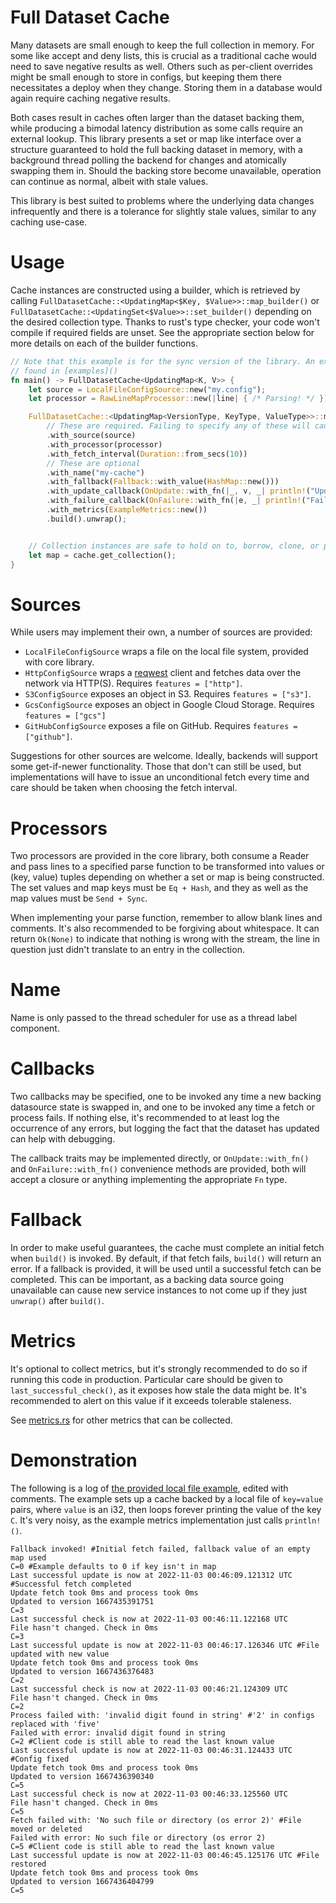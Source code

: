 Full Dataset Cache
==================

Many datasets are small enough to keep the full collection in memory. For some like accept and
deny lists, this is crucial as a traditional cache would need to save negative results as well.
Others such as per-client overrides might be small enough to store in configs, but keeping them
there necessitates a deploy when they change. Storing them in a database would again require
caching negative results.

Both cases result in caches often larger than the dataset backing them, while producing a
bimodal latency distribution as some calls require an external lookup. This library presents
a set or map like interface over a structure guaranteed to hold the full backing dataset in
memory, with a background thread polling the backend for changes and atomically swapping them
in. Should the backing store become unavailable, operation can continue as normal, albeit with
stale values.

This library is best suited to problems where the underlying data changes infrequently and
there is a tolerance for slightly stale values, similar to any caching use-case.


Usage
=====

Cache instances are constructed using a builder, which is retrieved by calling
`FullDatasetCache::<UpdatingMap<$Key, $Value>>::map_builder()` or
`FullDatasetCache::<UpdatingSet<$Value>>::set_builder()` depending on the desired collection
type. Thanks to rust's type checker, your code won't compile if required fields are unset.
See the appropriate section below for more details on each of the builder functions.

```rust
// Note that this example is for the sync version of the library. An example of async usage can be 
// found in [examples]()  
fn main() -> FullDatasetCache<UpdatingMap<K, V>> {
    let source = LocalFileConfigSource::new("my.config");
    let processor = RawLineMapProcessor::new(|line| { /* Parsing! */ });

    FullDatasetCache::<UpdatingMap<VersionType, KeyType, ValueType>>::map_builder()
        // These are required. Failing to specify any of these will cause typechecker errors.
        .with_source(source)
        .with_processor(processor)
        .with_fetch_interval(Duration::from_secs(10))
        // These are optional
        .with_name("my-cache")
        .with_fallback(Fallback::with_value(HashMap::new()))
        .with_update_callback(OnUpdate::with_fn(|_, v, _| println!("Updated to version {}", v)))
        .with_failure_callback(OnFailure::with_fn(|e, _| println!("Failed with error: {}", e)))
        .with_metrics(ExampleMetrics::new())
        .build().unwrap();


    // Collection instances are safe to hold on to, borrow, clone, or pass ownership of.
    let map = cache.get_collection();
}
```

Sources
=======

While users may implement their own, a number of sources are provided:

- `LocalFileConfigSource` wraps a file on the local file system, provided with core library.
- `HttpConfigSource` wraps a [reqwest](https://github.com/seanmonstar/reqwest) client and
  fetches data over the network via HTTP(S). Requires `features = ["http"]`.
- `S3ConfigSource` exposes an object in S3. Requires `features = ["s3"]`.
- `GcsConfigSource` exposes an object in Google Cloud Storage. Requires `features = ["gcs"]`
- `GitHubConfigSource` exposes a file on GitHub. Requires `features = ["github"]`.

Suggestions for other sources are welcome. Ideally, backends will
support some get-if-newer functionality. Those that don't can still be used, but
implementations will have to issue an unconditional fetch every time and care should be
taken when choosing the fetch interval.


Processors
==========

Two processors are provided in the core library, both consume a Reader and pass lines to a
specified parse function to be transformed into values or (key, value) tuples depending on
whether a set or map is being constructed. The set values and map keys must be `Eq + Hash`,
and they as well as the map values must be `Send + Sync`.

When implementing your parse function, remember to allow blank lines and comments. It's also
recommended to be forgiving about whitespace. It can return `Ok(None)` to indicate that
nothing is wrong with the stream, the line in question just didn't translate to an entry in
the collection.


Name
====

Name is only passed to the thread scheduler for use as a thread label component.


Callbacks
=========

Two callbacks may be specified, one to be invoked any time a new backing datasource state
is swapped in, and one to be invoked any time a fetch or process fails. If nothing else,
it's recommended to at least log the occurrence of any errors, but logging the fact that
the dataset has updated can help with debugging.

The callback traits may be implemented directly, or `OnUpdate::with_fn()` and
`OnFailure::with_fn()` convenience methods are provided, both will accept a closure or
anything implementing the appropriate `Fn` type.


Fallback
========

In order to make useful guarantees, the cache must complete an initial fetch when `build()`
is invoked. By default, if that fetch fails, `build()` will return an error. If a fallback
is provided, it will be used until a successful fetch can be completed. This can be
important, as a backing data source going unavailable can cause new service instances to
not come up if they just `unwrap()` after `build()`.


Metrics
=======

It's optional to collect metrics, but it's strongly recommended to do so if running this code
in production. Particular care should be given to `last_successful_check()`, as it exposes how
stale the data might be. It's recommended to alert on this value if it exceeds tolerable
staleness.

See [metrics.rs](./src/metrics.rs) for other metrics that can be collected.


Demonstration
=============

The following is a log of [the provided local file example](examples/local-example.rs), edited
with comments. The example sets up a cache backed by a local file of `key=value` pairs, where
`value` is an i32, then loops forever printing the value of the key `C`. It's very noisy, as
the example metrics implementation just calls `println!()`.

```
Fallback invoked! #Initial fetch failed, fallback value of an empty map used
C=0 #Example defaults to 0 if key isn't in map
Last successful update is now at 2022-11-03 00:46:09.121312 UTC #Successful fetch completed
Update fetch took 0ms and process took 0ms
Updated to version 1667435391751
C=3
Last successful check is now at 2022-11-03 00:46:11.122168 UTC
File hasn't changed. Check in 0ms
C=3
Last successful update is now at 2022-11-03 00:46:17.126346 UTC #File updated with new value
Update fetch took 0ms and process took 0ms
Updated to version 1667436376483
C=2
Last successful check is now at 2022-11-03 00:46:21.124309 UTC
File hasn't changed. Check in 0ms
C=2
Process failed with: 'invalid digit found in string' #'2' in configs replaced with 'five'
Failed with error: invalid digit found in string
C=2 #Client code is still able to read the last known value
Last successful update is now at 2022-11-03 00:46:31.124433 UTC #Config fixed
Update fetch took 0ms and process took 0ms
Updated to version 1667436390340
C=5
Last successful check is now at 2022-11-03 00:46:33.125560 UTC
File hasn't changed. Check in 0ms
C=5
Fetch failed with: 'No such file or directory (os error 2)' #File moved or deleted
Failed with error: No such file or directory (os error 2)
C=5 #Client code is still able to read the last known value
Last successful update is now at 2022-11-03 00:46:45.125176 UTC #File restored
Update fetch took 0ms and process took 0ms
Updated to version 1667436404799
C=5
```